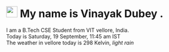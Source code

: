 
<h1><img src="https://emojis.slackmojis.com/emojis/images/1531849430/4246/blob-sunglasses.gif?1531849430" width="30"/> My name is Vinayak Dubey .</h1>
<p>I am a B.Tech CSE Student from VIT vellore, India. <br> Today is Saturday, 19 September, 11:45 am IST <br> The weather in vellore today is 298 Kelvin, <i> light rain </i><p>